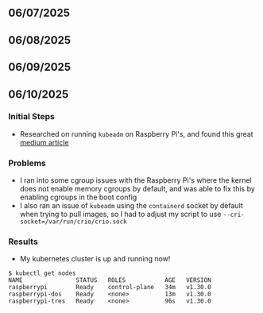 ## 06/07/2025

## 06/08/2025

## 06/09/2025

## 06/10/2025

### Initial Steps
- Researched on running `kubeadm` on Raspberry Pi's, and found this great [medium article](https://medium.com/@bsatnam98/setup-of-a-kubernetes-cluster-v1-29-on-raspberry-pis-a95b705c04c1)

### Problems
- I ran into some cgroup issues with the Raspberry Pi's where the kernel does not enable memory cgroups by default, and was able to fix this by enabling cgroups in the boot config
- I also ran an issue of `kubeadm` using the `containerd` socket by default when trying to pull images, so I had to adjust my script to use `--cri-socket=/var/run/crio/crio.sock`

### Results
- My kubernetes cluster is up and running now!
```
$ kubectl get nodes
NAME               STATUS   ROLES           AGE   VERSION
raspberrypi        Ready    control-plane   34m   v1.30.0
raspberrypi-dos    Ready    <none>          13m   v1.30.0
raspberrypi-tres   Ready    <none>          96s   v1.30.0
```

